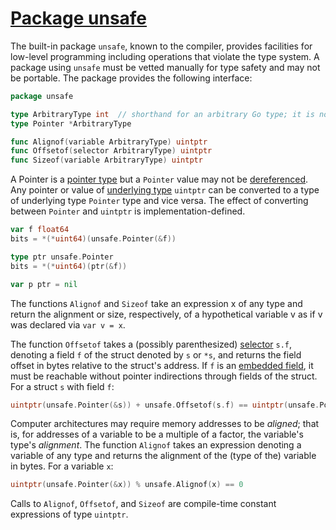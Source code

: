 # [Package unsafe](#package-unsafe)

The built-in package `unsafe`, known to the compiler, provides facilities for low-level programming including operations that violate the type system. A package using `unsafe` must be vetted manually for type safety and may not be portable. The package provides the following interface:

```go
package unsafe

type ArbitraryType int  // shorthand for an arbitrary Go type; it is not a real type
type Pointer *ArbitraryType

func Alignof(variable ArbitraryType) uintptr
func Offsetof(selector ArbitraryType) uintptr
func Sizeof(variable ArbitraryType) uintptr
```

A Pointer is a [pointer type](/Types/pointer_types.html) but a `Pointer` value may not be [dereferenced](/Expressions/address_operators.html). Any pointer or value of [underlying type](/Types/) `uintptr` can be converted to a type of underlying type `Pointer` type and vice versa. The effect of converting between `Pointer` and `uintptr` is implementation-defined.

```go
var f float64
bits = *(*uint64)(unsafe.Pointer(&f))

type ptr unsafe.Pointer
bits = *(*uint64)(ptr(&f))

var p ptr = nil
```

The functions `Alignof` and `Sizeof` take an expression x of any type and return the alignment or size, respectively, of a hypothetical variable v as if v was declared via `var v = x`.

The function `Offsetof` takes a (possibly parenthesized) [selector](/Expressions/selectors.html) `s.f`, denoting a field `f` of the struct denoted by `s` or `*s`, and returns the field offset in bytes relative to the struct's address. If `f` is an [embedded field](/Types/struct_types.html), it must be reachable without pointer indirections through fields of the struct. For a struct `s` with field `f`:

```go
uintptr(unsafe.Pointer(&s)) + unsafe.Offsetof(s.f) == uintptr(unsafe.Pointer(&s.f))
```

Computer architectures may require memory addresses to be *aligned*; that is, for addresses of a variable to be a multiple of a factor, the variable's type's *alignment*. The function `Alignof` takes an expression denoting a variable of any type and returns the alignment of the (type of the) variable in bytes. For a variable `x`:

```go
uintptr(unsafe.Pointer(&x)) % unsafe.Alignof(x) == 0
```

Calls to `Alignof`, `Offsetof`, and `Sizeof` are compile-time constant expressions of type `uintptr`.